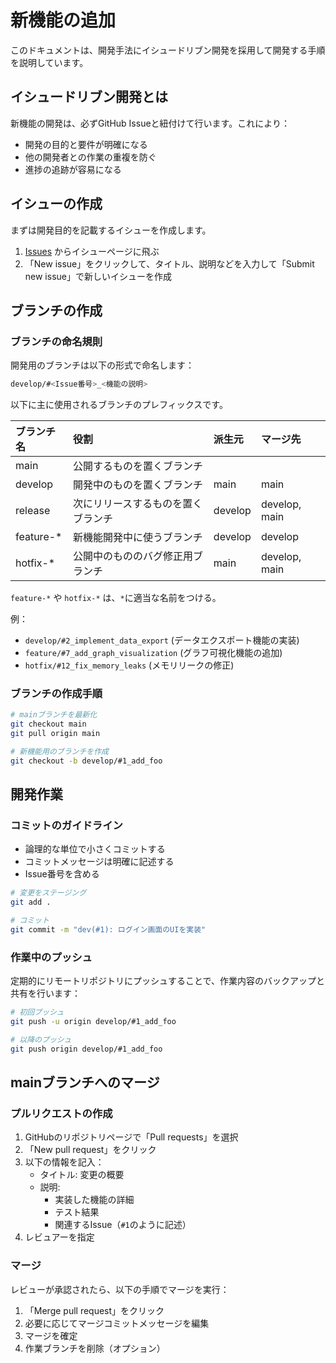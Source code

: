 # 新機能の追加

このドキュメントは、開発手法にイシュードリブン開発を採用して開発する手順を説明しています。

## イシュードリブン開発とは

新機能の開発は、必ずGitHub Issueと紐付けて行います。これにより：

- 開発の目的と要件が明確になる
- 他の開発者との作業の重複を防ぐ
- 進捗の追跡が容易になる

## イシューの作成

まずは開発目的を記載するイシューを作成します。

1. [Issues](https://github.com/omu-meteorology/omu-eddy-covariance/issues) からイシューページに飛ぶ
2. 「New issue」をクリックして、タイトル、説明などを入力して「Submit new issue」で新しいイシューを作成

## ブランチの作成

### ブランチの命名規則

開発用のブランチは以下の形式で命名します：

```bash
develop/#<Issue番号>_<機能の説明>
```

以下に主に使用されるブランチのプレフィックスです。

| ブランチ名 | 役割 | 派生元 | マージ先 |
| :--- | :--- | :--- | :--- |
| main | 公開するものを置くブランチ |  |  |
| develop | 開発中のものを置くブランチ | main | main |
| release | 次にリリースするものを置くブランチ | develop | develop, main |
| feature-* | 新機能開発中に使うブランチ | develop | develop |
| hotfix-* | 公開中のもののバグ修正用ブランチ | main | develop, main |

`feature-*` や `hotfix-*` は、`*`に適当な名前をつける。

例：

- `develop/#2_implement_data_export` (データエクスポート機能の実装)
- `feature/#7_add_graph_visualization` (グラフ可視化機能の追加)
- `hotfix/#12_fix_memory_leaks` (メモリリークの修正)

### ブランチの作成手順

```bash
# mainブランチを最新化
git checkout main
git pull origin main

# 新機能用のブランチを作成
git checkout -b develop/#1_add_foo
```

## 開発作業

### コミットのガイドライン

- 論理的な単位で小さくコミットする
- コミットメッセージは明確に記述する
- Issue番号を含める

```bash
# 変更をステージング
git add .

# コミット
git commit -m "dev(#1): ログイン画面のUIを実装"
```

### 作業中のプッシュ

定期的にリモートリポジトリにプッシュすることで、作業内容のバックアップと共有を行います：

```bash
# 初回プッシュ
git push -u origin develop/#1_add_foo

# 以降のプッシュ
git push origin develop/#1_add_foo
```

## mainブランチへのマージ

### プルリクエストの作成

1. GitHubのリポジトリページで「Pull requests」を選択
2. 「New pull request」をクリック
3. 以下の情報を記入：
   - タイトル: 変更の概要
   - 説明:
     - 実装した機能の詳細
     - テスト結果
     - 関連するIssue（`#1`のように記述）
4. レビュアーを指定

### マージ

レビューが承認されたら、以下の手順でマージを実行：

1. 「Merge pull request」をクリック
2. 必要に応じてマージコミットメッセージを編集
3. マージを確定
4. 作業ブランチを削除（オプション）
